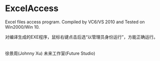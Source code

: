 # ExcelAccess

Excel files access program. Compiled by VC6/VS 2010 and Tested on Win2000/Win 10.

对编译生成的EXE程序，鼠标右键点击后选“以管理员身份运行”，方能正确运行。  　

徐景周(Johnny Xu)
未来工作室(Future Studio)

